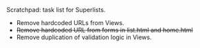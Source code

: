 
Scratchpad: task list for Superlists.

+ Remove hardcoded URLs from Views.
+ ~~Remove hardcoded URL from forms in list.html and home.html~~
+ Remove duplication of validation logic in Views.
